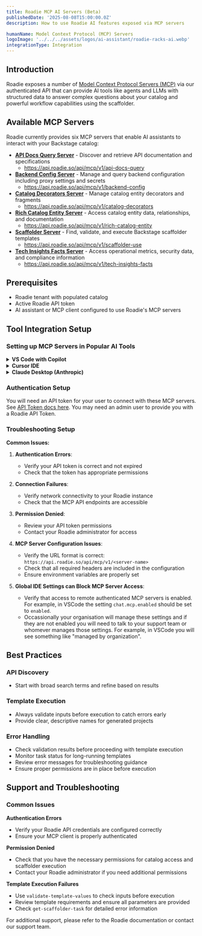 ```yaml
---
title: Roadie MCP AI Servers (Beta)
publishedDate: '2025-08-08T15:00:00.0Z'
description: How to use Roadie AI features exposed via MCP servers

humanName: Model Context Protocol (MCP) Servers
logoImage: '../../../assets/logos/ai-assistant/roadie-racks-ai.webp'
integrationType: Integration
---
```


## Introduction

Roadie exposes a number of [Model Context Protocol Servers (MCP)](https://modelcontextprotocol.io/introduction) via our authenticated API that can provide AI tools like agents and LLMs with structured data to answer complex questions about your catalog and powerful workflow capabilities using the scaffolder.

## Available MCP Servers

Roadie currently provides six MCP servers that enable AI assistants to interact with your Backstage catalog:

- **[API Docs Query Server](api-docs-query)** - Discover and retrieve API documentation and specifications
  - https://api.roadie.so/api/mcp/v1/api-docs-query
- **[Backend Config Server](backend-config)** - Manage and query backend configuration including proxy settings and secrets
  - https://api.roadie.so/api/mcp/v1/backend-config
- **[Catalog Decorators Server](catalog-decorators)** - Manage catalog entity decorators and fragments
  - https://api.roadie.so/api/mcp/v1/catalog-decorators
- **[Rich Catalog Entity Server](rich-catalog-entity)** - Access catalog entity data, relationships, and documentation
  - https://api.roadie.so/api/mcp/v1/rich-catalog-entity
- **[Scaffolder Server](scaffolder)** - Find, validate, and execute Backstage scaffolder templates
  - https://api.roadie.so/api/mcp/v1/scaffolder-use
- **[Tech Insights Facts Server](tech-insights-facts)** - Access operational metrics, security data, and compliance information
  - https://api.roadie.so/api/mcp/v1/tech-insights-facts

## Prerequisites

- Roadie tenant with populated catalog
- Active Roadie API token
- AI assistant or MCP client configured to use Roadie's MCP servers

## Tool Integration Setup

### Setting up MCP Servers in Popular AI Tools

<details>
<summary><strong>VS Code with Copilot</strong></summary>

VS Code supports [MCP servers](https://code.visualstudio.com/docs/copilot/chat/mcp-servers).

Here's how to configure Roadie's for use with Copilot:

#### Configure MCP Servers

Add the following configuration to your settings (`~/.vscode/mcp.json`):

```json
{
  "servers": {
    "roadie-api-docs": {
      "url": "https://api.roadie.so/api/mcp/v1/api-docs-query",
      "headers": {
        "Authorization": "Bearer <roadie_api_token>"
      }
    },
    "roadie-backend-config": {
      "url": "https://api.roadie.so/api/mcp/v1/backend-config",
      "headers": {
        "Authorization": "Bearer <roadie_api_token>"
      }
    },
    "roadie-catalog-decorators": {
      "url": "https://api.roadie.so/api/mcp/v1/catalog-decorators",
      "headers": {
        "Authorization": "Bearer <roadie_api_token>"
      }
    },
    "roadie-scaffolder": {
      "url": "https://api.roadie.so/api/mcp/v1/scaffolder-use",
      "headers": {
        "Authorization": "Bearer <roadie_api_token>"
      }
    },
    "roadie-catalog": {
      "url": "https://api.roadie.so/api/mcp/v1/rich-catalog-entity",
      "headers": {
        "Authorization": "Bearer <roadie_api_token>"
      }
    },
    "roadie-insights": {
      "url": "https://api.roadie.so/api/mcp/v1/tech-insights-facts",
      "headers": {
        "Authorization": "Bearer <roadie_api_token>"
      }
    }
  }
}
```

#### Get Your API Token

1. Log into your Roadie instance
2. Go to Settings → API Keys
3. Create a new API key with appropriate permissions
4. Replace `<roadie_api_token>` with your actual token

#### Check your Settings

- In settings, ensure `chat.mcp.enabled` is set to `enabled`.
- Occassionally your organisation will manage these settings (you will see something like "managed by organization" next to a given setting). If this is the case and `chat.mcp.enabled` is not set to enabled you will need to talk to whomever manages those settings.

#### Test the Integration

Open VS Code and try asking Copilot questions like:

- "What APIs are available for user management?"
- "Who owns the payment-service component?"
- "Create a fragment to add team ownership to the auth-service"

#### Skipping steps

- VSCode omits some information-only steps and/or auto-completes various actions our MCP tools request. That is due to a permissive interpretation of the protocols `readOnlyHint: true` flag, which is best practice to use on MCP servers [based on the protocol specification](https://modelcontextprotocol.io/specification/2025-06-18/schema#toolannotations). The flag represents non-destructive tools which only return information and do not alter the MCP clients environment. VSCode interprets `readOnlyHints` as default permissable to execute, whereas most other MCP clients require user consent or a flag to be set in config before they autocomplete.
- More information can be found here [https://code.visualstudio.com/updates/v1_100#\_mcp-tool-annotations](https://code.visualstudio.com/updates/v1_100#_mcp-tool-annotations)

</details>

<details>
<summary><strong>Cursor IDE</strong></summary>

Cursor supports MCP servers through its AI integration. Here's the setup:

#### Configure MCP Servers

Create or edit your Cursor MCP configuration file (`.cursor/mcp.json` in your project or home directory):

```json
{
  "mcpServers": {
    "roadie-api-docs": {
      "url": "https://api.roadie.so/api/mcp/v1/api-docs-query",
      "headers": {
        "Authorization": "Bearer <roadie_api_token>"
      }
    },
    "roadie-backend-config": {
      "url": "https://api.roadie.so/api/mcp/v1/backend-config",
      "headers": {
        "Authorization": "Bearer <roadie_api_token>"
      }
    },
    "roadie-catalog-decorators": {
      "url": "https://api.roadie.so/api/mcp/v1/catalog-decorators",
      "headers": {
        "Authorization": "Bearer <roadie_api_token>"
      }
    },
    "roadie-scaffolder": {
      "url": "https://api.roadie.so/api/mcp/v1/scaffolder-use",
      "headers": {
        "Authorization": "Bearer <roadie_api_token>"
      }
    },
    "roadie-catalog": {
      "url": "https://api.roadie.so/api/mcp/v1/rich-catalog-entity",
      "headers": {
        "Authorization": "Bearer <roadie_api_token>"
      }
    },
    "roadie-insights": {
      "url": "https://api.roadie.so/api/mcp/v1/tech-insights-facts",
      "headers": {
        "Authorization": "Bearer <roadie_api_token>"
      }
    }
  }
}
```

#### Restart Cursor

After configuring the MCP servers, restart Cursor to load the new configuration.

#### Test Integration

Use Cursor's AI chat to test the integration:

- "Show me security metrics for user-service"
- "What scaffolder templates are available?"
- "Find APIs related to payment processing"
- "List all fragments for the payment-service component"

</details>

<details>
<summary><strong>Claude Desktop (Anthropic)</strong></summary>

Claude Desktop supports MCP servers natively:

#### Configure MCP Servers

Edit your Claude Desktop configuration file (`~/.config/claude-desktop/claude_desktop_config.json`):

```json
{
  "mcpServers": {
    "roadie-api-docs": {
      "url": "https://api.roadie.so/api/mcp/v1/api-docs-query",
      "headers": {
        "Authorization": "Bearer <roadie_api_token>"
      }
    },
    "roadie-backend-config": {
      "url": "https://api.roadie.so/api/mcp/v1/backend-config",
      "headers": {
        "Authorization": "Bearer <roadie_api_token>"
      }
    },
    "roadie-catalog-decorators": {
      "url": "https://api.roadie.so/api/mcp/v1/catalog-decorators",
      "headers": {
        "Authorization": "Bearer <roadie_api_token>"
      }
    },
    "roadie-scaffolder": {
      "url": "https://api.roadie.so/api/mcp/v1/scaffolder-use",
      "headers": {
        "Authorization": "Bearer <roadie_api_token>"
      }
    },
    "roadie-catalog": {
      "url": "https://api.roadie.so/api/mcp/v1/rich-catalog-entity",
      "headers": {
        "Authorization": "Bearer <roadie_api_token>"
      }
    },
    "roadie-insights": {
      "url": "https://api.roadie.so/api/mcp/v1/tech-insights-facts",
      "headers": {
        "Authorization": "Bearer <roadie_api_token>"
      }
    }
  }
}
```

#### Restart Claude Desktop

Restart the application to load the new MCP server configuration.

#### Test Functionality

Test with queries like:

- "What documentation exists for auth-service?"
- "Show me GitHub metrics for all payment services"
- "Add monitoring annotations to the user-service component"

</details>

### Authentication Setup

You will need an API token for your user to connect with these MCP servers. See [API Token docs here](/docs/api/authorization/). You may need an admin user to provide you with a Roadie API Token.

### Troubleshooting Setup

**Common Issues:**

1. **Authentication Errors**:

   - Verify your API token is correct and not expired
   - Check that the token has appropriate permissions

2. **Connection Failures**:

   - Verify network connectivity to your Roadie instance
   - Check that the MCP API endpoints are accessible

3. **Permission Denied**:

   - Review your API token permissions
   - Contact your Roadie administrator for access

4. **MCP Server Configuration Issues**:

   - Verify the URL format is correct: `https://api.roadie.so/api/mcp/v1/<server-name>`
   - Check that all required headers are included in the configuration
   - Ensure environment variables are properly set

5. **Global IDE Settings can Block MCP Server Access**:
   - Verify that access to remote authenticated MCP servers is enabled. For example, in VSCode the setting `chat.mcp.enabled` should be set to `enabled`.
   - Occassionally your organisation will manage these settings and if they are not enabled you will need to talk to your support team or whomever manages those settings. For example, in VSCode you will see something like "managed by organization".

## Best Practices

### API Discovery

- Start with broad search terms and refine based on results

### Template Execution

- Always validate inputs before execution to catch errors early
- Provide clear, descriptive names for generated projects

### Error Handling

- Check validation results before proceeding with template execution
- Monitor task status for long-running templates
- Review error messages for troubleshooting guidance
- Ensure proper permissions are in place before execution

## Support and Troubleshooting

### Common Issues

**Authentication Errors**

- Verify your Roadie API credentials are configured correctly
- Ensure your MCP client is properly authenticated

**Permission Denied**

- Check that you have the necessary permissions for catalog access and scaffolder execution
- Contact your Roadie administrator if you need additional permissions

**Template Execution Failures**

- Use `validate-template-values` to check inputs before execution
- Review template requirements and ensure all parameters are provided
- Check `get-scaffolder-task` for detailed error information

For additional support, please refer to the Roadie documentation or contact our support team.
